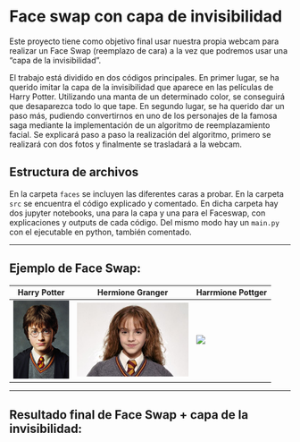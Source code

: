# Face swap con capa de invisibilidad
Este proyecto tiene como objetivo final usar nuestra propia webcam para realizar un Face Swap (reemplazo de cara) a la vez que podremos usar una “capa de la invisibilidad”.

El trabajo está dividido en dos códigos principales. En primer lugar, se ha querido imitar la capa de la invisibilidad que aparece en las películas de Harry Potter. Utilizando una manta de un determinado color, se conseguirá que desaparezca todo lo que tape. En segundo lugar, se ha querido dar un paso más, pudiendo convertirnos en uno de los personajes de la famosa saga mediante la implementación de un algoritmo de reemplazamiento facial. Se explicará paso a paso la realización del algoritmo, primero se realizará con dos fotos y finalmente se trasladará a la webcam.

## Estructura de archivos
En la carpeta `faces` se incluyen las diferentes caras a probar. En la carpeta `src` se encuentra el código explicado y comentado. En dicha carpeta hay dos jupyter notebooks, una para la capa y una para el Faceswap, con explicaciones y outputs de cada código. Del mismo modo hay un `main.py` con el ejecutable en python, también comentado.



_______________
## Ejemplo de Face Swap:

Harry Potter               |  Hermione Granger         |Harrmione Pottger  |
:-------------------------:|:-------------------------:|:-----------|
<img src="faces/harry.jpg"  width="100"/>  |  <img src="faces/hermione.jpg"  width="200"/>|     <img src="fotos_docu/harrmione.jpg"  width="200"/>




__________________
## Resultado final de Face Swap + capa de la invisibilidad:

